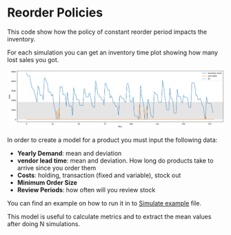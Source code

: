 # Reorder Policies

This code show how the policy of constant reorder period impacts the inventory. 

For each simulation you can get an inventory time plot showing how many lost sales you got.

![Inventory Time Plot](example_inventory_img.png)

In order to create a model for a product you must input the following data:
* **Yearly Demand**: mean and deviation
* **vendor lead time**: mean and deviation. How long do products take to arrive since you order them
* **Costs**: holding, transaction (fixed and variable), stock out
* **Minimum Order Size**
* **Review Periods**: how often will you review stock

You can find an example on how to run it in to [Simulate example](simulate.ipynb) file.

This model is useful to calculate metrics and to extract the mean values after doing N simulations.